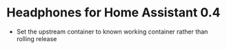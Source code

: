 # Headphones for Home Assistant 0.4
- Set the upstream container to known working container rather than rolling release
